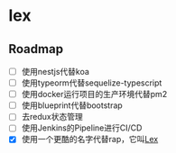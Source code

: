 # lex

## Roadmap

- [ ] 使用nestjs代替koa
- [ ] 使用typeorm代替sequelize-typescript
- [ ] 使用docker运行项目的生产环境代替pm2
- [ ] 使用blueprint代替bootstrap
- [ ] 去redux状态管理
- [ ] 使用Jenkins的Pipeline进行CI/CD
- [x] 使用一个更酷的名字代替rap，它叫[Lex](https://zh.wikipedia.org/wiki/%E9%9B%B7%E5%85%8B%E6%96%AF%C2%B7%E8%B7%AF%E7%91%9F)
